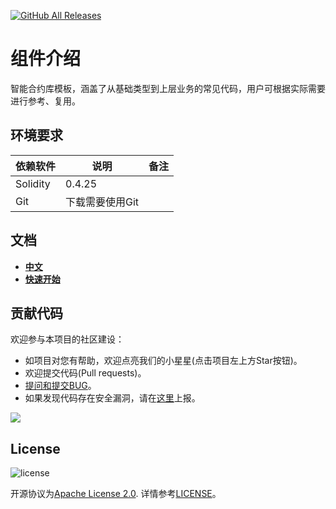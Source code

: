 [![GitHub All Releases](https://img.shields.io/github/downloads/WeBankBlockchain/SmartDev-Contract/total.svg)](https://github.com/WeBankBlockchain/SmartDev-Contract)


# 组件介绍

智能合约库模板，涵盖了从基础类型到上层业务的常见代码，用户可根据实际需要进行参考、复用。

[](https://toolkit-doc.readthedocs.io/zh_CN/latest/_images/wescott.png)

## 环境要求

| 依赖软件 | 说明 |备注|
| --- | --- | --- |
| Solidity | 0.4.25 | |
| Git | 下载需要使用Git | |

## 文档
- [**中文**](https://toolkit-doc.readthedocs.io/zh_CN/latest/docs/WeBankBlockchain-SmartDev-Contract/index.html)
- [**快速开始**](https://toolkit-doc.readthedocs.io/zh_CN/latest/docs/WeBankBlockchain-SmartDev-Contract/quick_start.html)
## 贡献代码
欢迎参与本项目的社区建设：
- 如项目对您有帮助，欢迎点亮我们的小星星(点击项目左上方Star按钮)。
- 欢迎提交代码(Pull requests)。
- [提问和提交BUG](https://github.com/WeBankBlockchain/SmartDev-Contract/issues)。
- 如果发现代码存在安全漏洞，请在[这里](https://security.webank.com)上报。


![](https://media.githubusercontent.com/media/FISCO-BCOS/LargeFiles/master/images/QR_image.png)


## License
![license](http://img.shields.io/badge/license-Apache%20v2-blue.svg)

开源协议为[Apache License 2.0](http://www.apache.org/licenses/). 详情参考[LICENSE](../LICENSE)。




